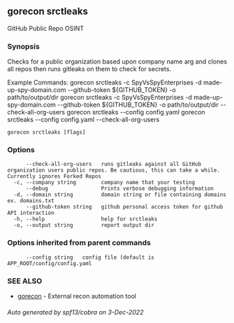 ## gorecon srctleaks

GitHub Public Repo OSINT

### Synopsis

Checks for a public organization based upon company name arg and clones all repos then runs gitleaks on them to check for secrets.

Example Commands:
	gorecon srctleaks -c SpyVsSpyEnterprises -d made-up-spy-domain.com --github-token ${GITHUB_TOKEN} -o path/to/output/dir 
	gorecon srctleaks -c SpyVsSpyEnterprises -d made-up-spy-domain.com --github-token ${GITHUB_TOKEN} -o path/to/output/dir --check-all-org-users
	gorecon srctleaks --config config.yaml
	gorecon srctleaks --config config.yaml --check-all-org-users



```
gorecon srctleaks [flags]
```

### Options

```
      --check-all-org-users   runs gitleaks against all GitHub organization users public repos. Be cautious, this can take a while. Currently ignores Forked Repos
  -c, --company string        company name that your testing
      --debug                 Prints verbose debugging information
  -d, --domain string         domain string or file containing domains ex. domains.txt
      --github-token string   github personal access token for github API interaction
  -h, --help                  help for srctleaks
  -o, --output string         report output dir
```

### Options inherited from parent commands

```
      --config string   config file (default is APP_ROOT/config/config.yaml
```

### SEE ALSO

* [gorecon](gorecon.md)	 - External recon automation tool

###### Auto generated by spf13/cobra on 3-Dec-2022
